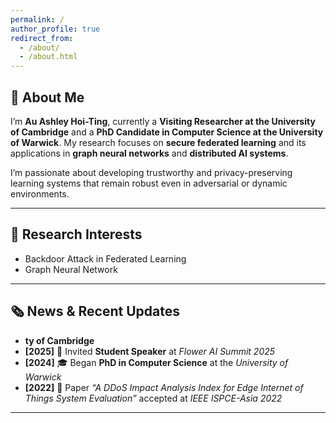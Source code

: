 ```yaml
---
permalink: /
author_profile: true
redirect_from: 
  - /about/
  - /about.html
---
```

## 👋 About Me

I’m **Au Ashley Hoi-Ting**, currently a **Visiting Researcher at the University of Cambridge** and a **PhD Candidate in Computer Science at the University of Warwick**.
My research focuses on **secure federated learning** and its applications in **graph neural networks** and **distributed AI systems**.

I’m passionate about developing trustworthy and privacy-preserving learning systems that remain robust even in adversarial or dynamic environments.

---

## 🔬 Research Interests

- Backdoor Attack in Federated Learning
- Graph Neural Network

---

## 🗞️ News & Recent Updates

- **ty of Cambridge**
- **[2025]** 🎤 Invited **Student Speaker** at *Flower AI Summit 2025*
- **[2024]** 🎓 Began **PhD in Computer Science** at the *University of Warwick*
- **[2022]** 📄 Paper *“A DDoS Impact Analysis Index for Edge Internet of Things System Evaluation”* accepted at *IEEE ISPCE-Asia 2022*

---
